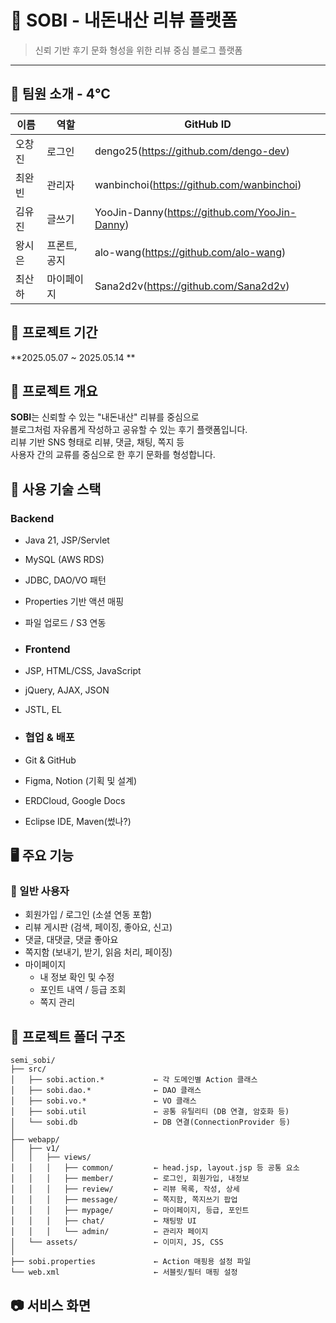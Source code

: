 # 📝 SOBI - 내돈내산 리뷰 플랫폼
> 신뢰 기반 후기 문화 형성을 위한 리뷰 중심 블로그 플랫폼
> 
-----------------------------------------------------
## 👥 팀원 소개 - 4℃
| 이름     | 역할                          | GitHub ID       |
|----------|-------------------------------|------------------|
|오창진| 로그인|dengo25(https://github.com/dengo-dev)|
|최완빈|관리자|wanbinchoi(https://github.com/wanbinchoi)|
|김유진| 글쓰기 |YooJin-Danny(https://github.com/YooJin-Danny)|
|왕시은|프론트, 공지 |alo-wang(https://github.com/alo-wang)|
|최산하| 마이페이지 |Sana2d2v(https://github.com/Sana2d2v)|

## 📆 프로젝트 기간
**2025.05.07 ~ 2025.05.14 ** 

## 🧾 프로젝트 개요

**SOBI**는 신뢰할 수 있는 "내돈내산" 리뷰를 중심으로  
블로그처럼 자유롭게 작성하고 공유할 수 있는 후기 플랫폼입니다.  
리뷰 기반 SNS 형태로 리뷰, 댓글, 채팅, 쪽지 등  
사용자 간의 교류를 중심으로 한 후기 문화를 형성합니다.

## 🔧 사용 기술 스택

### Backend
- Java 21, JSP/Servlet
- MySQL (AWS RDS)
- JDBC, DAO/VO 패턴
- Properties 기반 액션 매핑
- 파일 업로드 / S3 연동

- ### Frontend
- JSP, HTML/CSS, JavaScript
- jQuery, AJAX, JSON
- JSTL, EL

- ### 협업 & 배포
- Git & GitHub
- Figma, Notion (기획 및 설계)
- ERDCloud, Google Docs
- Eclipse IDE, Maven(썼나?)


## 🖥️ 주요 기능

### 👤 일반 사용자
- 회원가입 / 로그인 (소셜 연동 포함)
- 리뷰 게시판 (검색, 페이징, 좋아요, 신고)
- 댓글, 대댓글, 댓글 좋아요
- 쪽지함 (보내기, 받기, 읽음 처리, 페이징)
- 마이페이지
  - 내 정보 확인 및 수정
  - 포인트 내역 / 등급 조회
  - 쪽지 관리

## 📁 프로젝트 폴더 구조

```
semi_sobi/
├── src/
│   ├── sobi.action.*           ← 각 도메인별 Action 클래스
│   ├── sobi.dao.*              ← DAO 클래스
│   ├── sobi.vo.*               ← VO 클래스
│   ├── sobi.util               ← 공통 유틸리티 (DB 연결, 암호화 등)
│   └── sobi.db                 ← DB 연결(ConnectionProvider 등)
│
├── webapp/
│   ├── v1/
│   │   ├── views/
│   │   │   ├── common/         ← head.jsp, layout.jsp 등 공통 요소
│   │   │   ├── member/         ← 로그인, 회원가입, 내정보
│   │   │   ├── review/         ← 리뷰 목록, 작성, 상세
│   │   │   ├── message/        ← 쪽지함, 쪽지쓰기 팝업
│   │   │   ├── mypage/         ← 마이페이지, 등급, 포인트
│   │   │   ├── chat/           ← 채팅방 UI
│   │   │   └── admin/          ← 관리자 페이지
│   └── assets/                 ← 이미지, JS, CSS
│
├── sobi.properties             ← Action 매핑용 설정 파일
└── web.xml                     ← 서블릿/필터 매핑 설정
```


## 📷 서비스 화면
